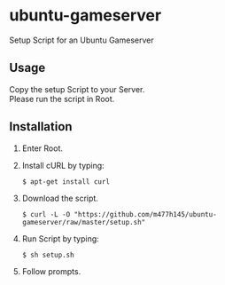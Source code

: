 # ubuntu-gameserver
Setup Script for an Ubuntu Gameserver

## Usage
Copy the setup Script to your Server.<br>
Please run the script in Root.

## Installation
1. Enter Root.
2. Install cURL by typing:

   ```
   $ apt-get install curl
   ```

3. Download the script.

   ```
   $ curl -L -O "https://github.com/m477h145/ubuntu-gameserver/raw/master/setup.sh"
   ```

4. Run Script by typing:

   ```
   $ sh setup.sh
   ```

5. Follow prompts.
